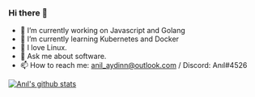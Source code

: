 ### Hi there 👋

- 🔭 I’m currently working on Javascript and Golang
- 🌱 I’m currently learning Kubernetes and Docker
- :penguin: I love Linux.
- 💬 Ask me about software.
- 📫 How to reach me: anil_aydinn@outlook.com / Discord: Anıl#4526

[![Anıl's github stats](https://github-readme-stats.vercel.app/api?username=anilaydinn)](https://github.com/anuraghazra/github-readme-stats)
